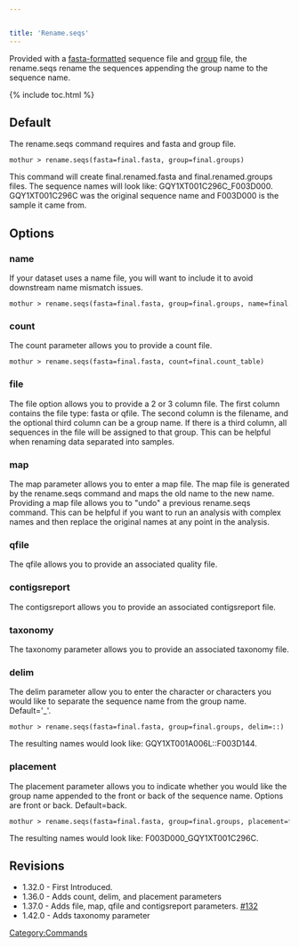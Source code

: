 ```yaml
---


title: 'Rename.seqs'
---
```

Provided with a [ fasta-formatted](Fasta_file) sequence file
and [ group](Group_file) file, the rename.seqs rename the
sequences appending the group name to the sequence name.

{% include toc.html %}

## Default

The rename.seqs command requires and fasta and group file.

    mothur > rename.seqs(fasta=final.fasta, group=final.groups)

This command will create final.renamed.fasta and final.renamed.groups
files. The sequence names will look like: GQY1XT001C296C\_F003D000.
GQY1XT001C296C was the original sequence name and F003D000 is the sample
it came from.

## Options

### name

If your dataset uses a name file, you will want to include it to avoid
downstream name mismatch issues.

    mothur > rename.seqs(fasta=final.fasta, group=final.groups, name=final.names)

### count

The count parameter allows you to provide a count file.

    mothur > rename.seqs(fasta=final.fasta, count=final.count_table)

### file

The file option allows you to provide a 2 or 3 column file. The first
column contains the file type: fasta or qfile. The second column is the
filename, and the optional third column can be a group name. If there is
a third column, all sequences in the file will be assigned to that
group. This can be helpful when renaming data separated into samples.

### map

The map parameter allows you to enter a map file. The map file is
generated by the rename.seqs command and maps the old name to the new
name. Providing a map file allows you to \"undo\" a previous rename.seqs
command. This can be helpful if you want to run an analysis with complex
names and then replace the original names at any point in the analysis.

### qfile

The qfile allows you to provide an associated quality file.

### contigsreport

The contigsreport allows you to provide an associated contigsreport
file.

### taxonomy

The taxonomy parameter allows you to provide an associated taxonomy
file.

### delim

The delim parameter allow you to enter the character or characters you
would like to separate the sequence name from the group name.
Default=\'\_\'.

    mothur > rename.seqs(fasta=final.fasta, group=final.groups, delim=::)

The resulting names would look like: GQY1XT001A006L::F003D144.

### placement

The placement parameter allows you to indicate whether you would like
the group name appended to the front or back of the sequence name.
Options are front or back. Default=back.

    mothur > rename.seqs(fasta=final.fasta, group=final.groups, placement=front)

The resulting names would look like: F003D000\_GQY1XT001C296C.

## Revisions

-   1.32.0 - First Introduced.
-   1.36.0 - Adds count, delim, and placement parameters
-   1.37.0 - Adds file, map, qfile and contigsreport parameters.
    [\#132](https://github.com/mothur/mothur/issues/132)
-   1.42.0 - Adds taxonomy parameter

[Category:Commands](Category:Commands)
